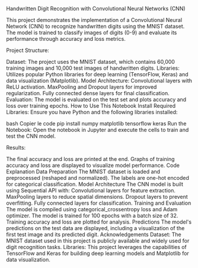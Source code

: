 Handwritten Digit Recognition with Convolutional Neural Networks (CNN)

This project demonstrates the implementation of a Convolutional Neural Network (CNN) to recognize handwritten digits using the MNIST dataset. The model is trained to classify images of digits (0-9) and evaluate its performance through accuracy and loss metrics.

Project Structure: 

Dataset: The project uses the MNIST dataset, which contains 60,000 training images and 10,000 test images of handwritten digits.
Libraries: Utilizes popular Python libraries for deep learning (TensorFlow, Keras) and data visualization (Matplotlib).
Model Architecture:
Convolutional layers with ReLU activation.
MaxPooling and Dropout layers for improved regularization.
Fully connected dense layers for final classification.
Evaluation: The model is evaluated on the test set and plots accuracy and loss over training epochs.
How to Use This Notebook
Install Required Libraries: Ensure you have Python and the following libraries installed:

bash
Copier le code
pip install numpy matplotlib tensorflow keras
Run the Notebook: Open the notebook in Jupyter and execute the cells to train and test the CNN model.

Results:

The final accuracy and loss are printed at the end.
Graphs of training accuracy and loss are displayed to visualize model performance.
Code Explanation
Data Preparation
The MNIST dataset is loaded and preprocessed (reshaped and normalized).
The labels are one-hot encoded for categorical classification.
Model Architecture
The CNN model is built using Sequential API with:
Convolutional layers for feature extraction.
MaxPooling layers to reduce spatial dimensions.
Dropout layers to prevent overfitting.
Fully connected layers for classification.
Training and Evaluation
The model is compiled using categorical_crossentropy loss and Adam optimizer.
The model is trained for 100 epochs with a batch size of 32.
Training accuracy and loss are plotted for analysis.
Predictions
The model's predictions on the test data are displayed, including a visualization of the first test image and its predicted digit.
Acknowledgements
Dataset: The MNIST dataset used in this project is publicly available and widely used for digit recognition tasks.
Libraries: This project leverages the capabilities of TensorFlow and Keras for building deep learning models and Matplotlib for data visualization.

